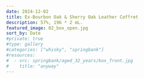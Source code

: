 ```yaml
---
date: 2024-12-02
title: Ex-Bourbon Oak & Sherry Oak Leather Coffret
description: 57%, 196 * 2 mL.
featured_image: 02_box_open.jpg
sort_by: Date
#private: true
#type: gallery
#categories: ["whisky", "springbank"]
#resources:
#  - src: springbank/aged_32_years/box_front.jpg
#    title: "anyway"
---
```

